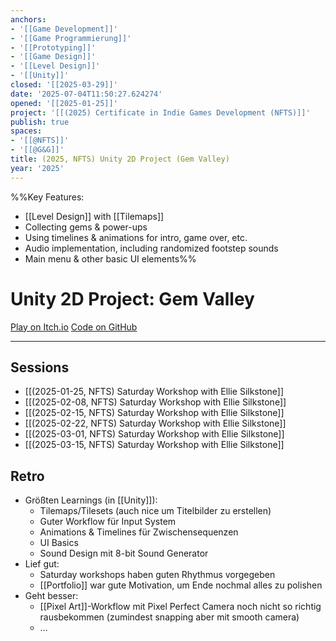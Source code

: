 ```yaml
---
anchors:
- '[[Game Development]]'
- '[[Game Programmierung]]'
- '[[Prototyping]]'
- '[[Game Design]]'
- '[[Level Design]]'
- '[[Unity]]'
closed: '[[2025-03-29]]'
date: '2025-07-04T11:50:27.624274'
opened: '[[2025-01-25]]'
project: '[[(2025) Certificate in Indie Games Development (NFTS)]]'
publish: true
spaces:
- '[[@NFTS]]'
- '[[@G&G]]'
title: (2025, NFTS) Unity 2D Project (Gem Valley)
year: '2025'
---
```


%%Key Features:

- [[Level Design]] with [[Tilemaps]]
- Collecting gems & power-ups
- Using timelines & animations for intro, game over, etc.
- Audio implementation, including randomized footstep sounds
- Main menu & other basic UI elements%%
# Unity 2D Project: Gem Valley

[Play on Itch.io](https://paultoast.itch.io/gem-valley)
[Code on GitHub](https://github.com/PaulToast/Gem-Valley)

---

## Sessions

- [[(2025-01-25, NFTS) Saturday Workshop with Ellie Silkstone]]
- [[(2025-02-08, NFTS) Saturday Workshop with Ellie Silkstone]]
- [[(2025-02-15, NFTS) Saturday Workshop with Ellie Silkstone]]
- [[(2025-02-22, NFTS) Saturday Workshop with Ellie Silkstone]]
- [[(2025-03-01, NFTS) Saturday Workshop with Ellie Silkstone]]
- [[(2025-03-15, NFTS) Saturday Workshop with Ellie Silkstone]]

## Retro

- Größten Learnings (in [[Unity]]):
	- Tilemaps/Tilesets (auch nice um Titelbilder zu erstellen)
	- Guter Workflow für Input System
	- Animations & Timelines für Zwischensequenzen
	- UI Basics
	- Sound Design mit 8-bit Sound Generator
- Lief gut:
	- Saturday workshops haben guten Rhythmus vorgegeben
	- [[Portfolio]] war gute Motivation, um Ende nochmal alles zu polishen
- Geht besser:
	- [[Pixel Art]]-Workflow mit Pixel Perfect Camera noch nicht so richtig rausbekommen (zumindest snapping aber mit smooth camera)
	- …
